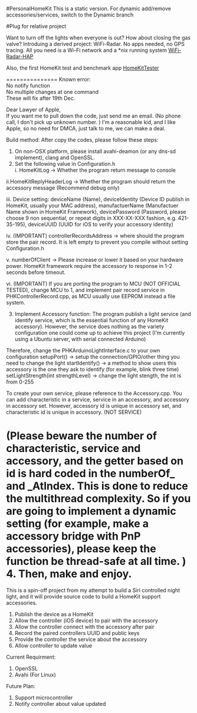 #PersonalHomeKit
This is a static version. For dynamic add/remove accessories/services, switch to the Dynamic branch

#Plug for relative project

Want to turn off the lights when everyone is out? How about closing the gas valve? Introduing a derived project: WiFi-Radar. No apps needed, no GPS tracing. All you need is a Wi-Fi network and a *nix running system
[WiFi-Radar-HAP](https://github.com/etwmc/WiFi-RadarHAP)

Also, the first HomeKit test and benchmark app
[HomeKitTester](http://github.com/etwmc/HomeKitTester)

===============
Known error: <br>
No notify function<br>
No multiple changes at one command<br>
These will fix after 19th Dec. <br>

Dear Lawyer of Apple, <br>
If you want me to pull down the code, just send me an email. (No phone call, I don't pick up unknown number. ) I'm a reasonable kid, and I like Apple, so no need for DMCA, just talk to me, we can make a deal. 

Build method: 
After copy the codes, please follow these steps: 

1. On non-OSX platform, please install avahi-deamon (or any dns-sd implement), clang and OpenSSL. 
2. Set the following value in Configuration.h<br>
  i. HomeKitLog -> Whether the program return message to console<br>

  ii.HomeKitReplyHeaderLog -> Whether the program should return the accessory message (Recommend debug only)<br>

  iii. Device setting: deviceName (Name), deviceIdentity (Device ID publish in HomeKit, usually your MAC address), manufactuerName (Manufactuer Name shown in HomeKit Framework), devicePassword (Password, please choose 9 non sequential, or repeat digits in XXX-XX-XXX fashion, e.g. 421-35-195), deviceUUID (UUID for iOS to verify your accessory identity)<br>

  iv. (IMPORTANT) controllerRecordsAddress -> where should the program store the pair record. It is left empty to prevent you compile without setting Configuration.h<br>

  v. numberOfClient -> Please increase or lower it based on your hardware power. HomeKit framework require the accessory to response in 1-2 seconds before timeout. <br>

  vi. (IMPORTANT) If you are porting the program to MCU (NOT OFFICIAL TESTED), change MCU to 1, and implement pair record service in PHKControllerRecord.cpp, as MCU usually use EEPROM instead a file system. <br>

3. Implement Accessory function: 
  The program publish a light service (and identify service, which is the essential function of any HomeKit accessory). However, the service does nothing as the variety configuration one could come up to achieve this project (I'm currently using a Ubuntu server, with serial connected Arduino)<br>

  Therefore, change the PHKArduinoLightInterface.c to your own configuration
    setupPort() -> setup the connection/GPIO/other thing you need to change the light
    startIdentify() -> a method to show users this accessory is the one they ask to identify (for example, blink three time)
    setLightStrength(int strengthLevel) -> change the light stength, the int is from 0-255
<br>

To create your own service, please reference to the Accessory.cpp. You can add characteristic in a service, service in an accessory, and accessory in accessory set. However, accessory id is unique in accessory set, and characteristic id is unique in accessory. (NOT SERVICE)<br>

(Please beware the number of characteristic, service and accessory, and the getter based on id is hard coded in the numberOf_ and _AtIndex. This is done to reduce the multithread complexity. So if you are going to implement a dynamic setting (for example, make a accessory bridge with PnP accessories), please keep the function be thread-safe at all time. )
<br>
4. Then, make and enjoy. 
<br>
===============

This is a spin-off project from my attempt to build a Siri controlled night light, and it will provide source code to build a HomeKit support accessories. 


1. Publish the device as a HomeKit
2. Allow the controller (iOS device) to pair with the accessory
3. Allow the controller connect with the accessory after pair
4. Record the paired controllers UUID and public keys
5. Provide the controller the service about the accessory
6. Allow controller to update value

Current Requirment: 
1. OpenSSL
2. Avahi (For Linux)

Future Plan: 
1. Support microcontroller
2. Notify controller about value updated
